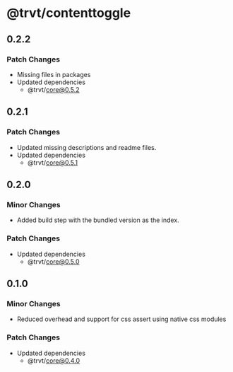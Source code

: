 # @trvt/contenttoggle

## 0.2.2

### Patch Changes

-   Missing files in packages
-   Updated dependencies
    -   @trvt/core@0.5.2

## 0.2.1

### Patch Changes

-   Updated missing descriptions and readme files.
-   Updated dependencies
    -   @trvt/core@0.5.1

## 0.2.0

### Minor Changes

-   Added build step with the bundled version as the index.

### Patch Changes

-   Updated dependencies
    -   @trvt/core@0.5.0

## 0.1.0

### Minor Changes

-   Reduced overhead and support for css assert using native css modules

### Patch Changes

-   Updated dependencies
    -   @trvt/core@0.4.0
